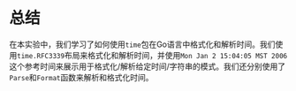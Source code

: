 # 总结

在本实验中，我们学习了如何使用`time`包在Go语言中格式化和解析时间。我们使用`time.RFC3339`布局来格式化和解析时间，并使用`Mon Jan 2 15:04:05 MST 2006`这个参考时间来展示用于格式化/解析给定时间/字符串的模式。我们还分别使用了`Parse`和`Format`函数来解析和格式化时间。
